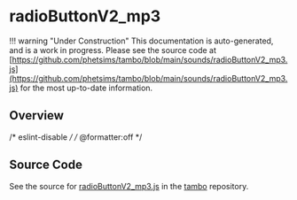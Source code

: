 # radioButtonV2_mp3

!!! warning "Under Construction"
    This documentation is auto-generated, and is a work in progress. Please see the source code at
    [https://github.com/phetsims/tambo/blob/main/sounds/radioButtonV2_mp3.js](https://github.com/phetsims/tambo/blob/main/sounds/radioButtonV2_mp3.js) for the most up-to-date information.

## Overview

/* eslint-disable */
/* @formatter:off */



## Source Code

See the source for [radioButtonV2_mp3.js](https://github.com/phetsims/tambo/blob/main/sounds/radioButtonV2_mp3.js) in the [tambo](https://github.com/phetsims/tambo) repository.
